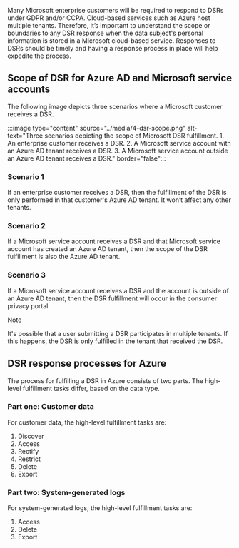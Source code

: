 Many Microsoft enterprise customers will be required to respond to DSRs under GDPR and/or CCPA. Cloud-based services such as Azure host multiple tenants. Therefore, it’s important to understand the scope or boundaries to any DSR response when the data subject's personal information is stored in a Microsoft cloud-based service. Responses to DSRs should be timely and having a response process in place will help expedite the process. 

## Scope of DSR for Azure AD and Microsoft service accounts

The following image depicts three scenarios where a Microsoft customer receives a DSR.

:::image type="content" source="../media/4-dsr-scope.png" alt-text="Three scenarios depicting the scope of Microsoft DSR fulfillment. 1. An enterprise customer receives a DSR. 2. A Microsoft service account with an Azure AD tenant receives a DSR. 3. A Microsoft service account outside an Azure AD tenant receives a DSR." border="false":::

### Scenario 1

If an enterprise customer receives a DSR, then the fulfillment of the DSR is only performed in that customer's Azure AD tenant. It won’t affect any other tenants.

### Scenario 2

If a Microsoft service account receives a DSR and that Microsoft service account has created an Azure AD tenant, then the scope of the DSR fulfillment is also the Azure AD tenant.

### Scenario 3

If a Microsoft service account receives a DSR and the account is outside of an Azure AD tenant, then the DSR fulfillment will occur in the consumer privacy portal. 

> [!NOTE]
> It's possible that a user submitting a DSR participates in multiple tenants. If this happens, the DSR is only fulfilled in the tenant that received the DSR.

## DSR response processes for Azure

The process for fulfilling a DSR in Azure consists of two parts. The high-level fulfillment tasks differ, based on the data type.

### Part one: Customer data

For customer data, the high-level fulfillment tasks are: 

1. Discover
2. Access
3. Rectify
4. Restrict
5. Delete
6. Export

### Part two: System-generated logs

For system-generated logs, the high-level fulfillment tasks are: 

1. Access
2. Delete
3. Export

 
